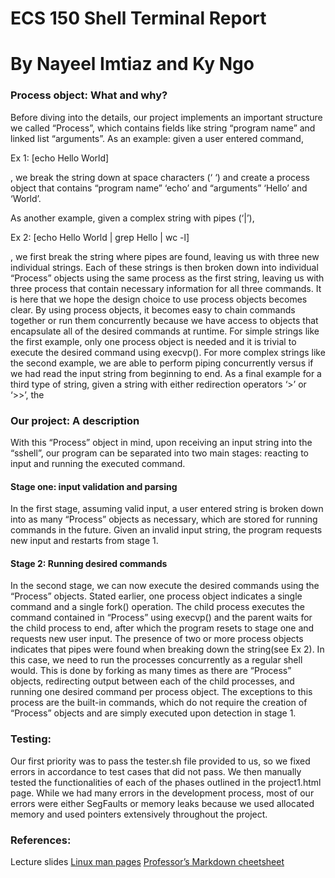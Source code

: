 # ECS 150 Shell Terminal Report
# By Nayeel Imtiaz and Ky Ngo

### Process object: What and why?
Before diving into the details, our project implements an important structure we called “Process”, which contains fields like string “program name” and linked list “arguments”. As an example: given a user entered command, 

Ex 1: [echo Hello World]

, we break the string down at space characters (‘ ‘) and create a process object that contains “program name” ‘echo’ and “arguments” ‘Hello’ and ‘World’.

As another example, given a complex string with pipes (‘|’),

Ex 2: [echo Hello World | grep Hello | wc -l]

, we first break the string where pipes are found, leaving us with three new individual strings. Each of these strings is then broken down into individual “Process” objects using the same process as the first string, leaving us with three process that contain necessary information for all three commands. It is here that we hope the design choice to use process objects becomes clear. By using process objects, it becomes easy to chain commands together or run them concurrently because we have access to objects that encapsulate all of the desired commands at runtime. For simple strings like the first example, only one process object is needed and it is trivial to execute the desired command using execvp(). For more complex strings like the second example, we are able to perform piping concurrently versus if we had read the input string from beginning to end. 
As a final example for a third type of string, given a string with either redirection operators ‘>’ or ‘>>’, the 

### Our project: A description
With this “Process” object in mind, upon receiving an input string into the “sshell”, our program can be separated into two main stages: reacting to input and running the executed command. 



#### Stage one: input validation and parsing
In the first stage, assuming valid input, a user entered string is broken down into as many “Process” objects as necessary, which are stored for running commands in the future.  Given an invalid input string, the program requests new input and restarts from stage 1. 

#### Stage 2: Running desired commands
In the second stage, we can now execute the desired commands using the “Process” objects. Stated earlier, one process object indicates a single command and a single fork() operation. The child process executes the command  contained in “Process” using execvp() and the parent waits for the child process to end, after which the program resets to stage one and requests new user input. The presence of two or more process objects indicates that pipes were found when breaking down the string(see Ex 2). In this case, we need to run the processes concurrently as a regular shell would. This is done by forking as many times as there are “Process” objects, redirecting output between each of the child processes, and running one desired command per process object. The exceptions to this process are the built-in commands, which do not require the creation of “Process” objects and are simply executed upon detection in stage 1.


### Testing:
Our first priority was to pass the tester.sh file provided to us, so we fixed errors in accordance to test cases that did not pass. We then manually tested the functionalities of each of the phases outlined in the project1.html page. While we had many errors in the development process, most of our errors were either SegFaults or memory leaks because we used allocated memory and used pointers extensively throughout the project.

### References:
Lecture slides
[Linux man pages](https://linux.die.net/man/)
[Professor’s Markdown cheetsheet](https://github.com/adam-p/markdown-here/wiki/Markdown-Cheatsheet)





